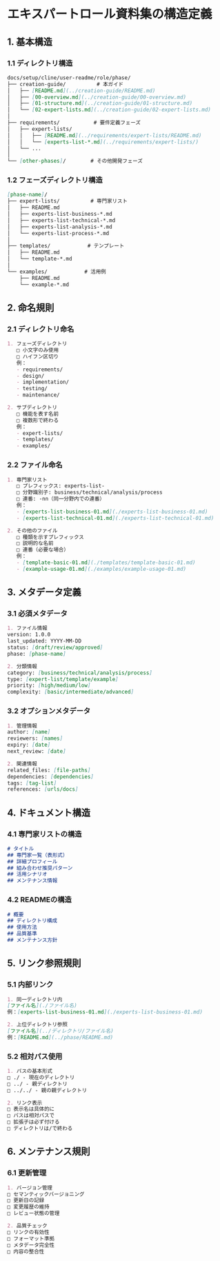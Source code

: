 # エキスパートロール資料集の構造定義

## 1. 基本構造

### 1.1 ディレクトリ構造
```markdown
docs/setup/cline/user-readme/role/phase/
├── creation-guide/          # 本ガイド
│   ├── [README.md](../creation-guide/README.md)
│   ├── [00-overview.md](../creation-guide/00-overview.md)
│   ├── [01-structure.md](../creation-guide/01-structure.md)
│   └── [02-expert-lists.md](../creation-guide/02-expert-lists.md)
│
├── requirements/           # 要件定義フェーズ
│   ├── expert-lists/
│   │   ├── [README.md](../requirements/expert-lists/README.md)
│   │   └── [experts-list-*.md](../requirements/expert-lists/)
│   └── ...
│
└── [other-phases]/        # その他開発フェーズ
```

### 1.2 フェーズディレクトリ構造
```markdown
[phase-name]/
├── expert-lists/          # 専門家リスト
│   ├── README.md
│   ├── experts-list-business-*.md
│   ├── experts-list-technical-*.md
│   ├── experts-list-analysis-*.md
│   └── experts-list-process-*.md
│
├── templates/            # テンプレート
│   ├── README.md
│   └── template-*.md
│
└── examples/            # 活用例
    ├── README.md
    └── example-*.md
```

## 2. 命名規則

### 2.1 ディレクトリ命名
```markdown
1. フェーズディレクトリ
   □ 小文字のみ使用
   □ ハイフン区切り
   例：
   - requirements/
   - design/
   - implementation/
   - testing/
   - maintenance/

2. サブディレクトリ
   □ 機能を表す名前
   □ 複数形で終わる
   例：
   - expert-lists/
   - templates/
   - examples/
```

### 2.2 ファイル命名
```markdown
1. 専門家リスト
   □ プレフィックス: experts-list-
   □ 分野識別子: business/technical/analysis/process
   □ 連番: -nn（同一分野内での連番）
   例：
   - [experts-list-business-01.md](./experts-list-business-01.md)
   - [experts-list-technical-01.md](./experts-list-technical-01.md)

2. その他のファイル
   □ 種類を示すプレフィックス
   □ 説明的な名前
   □ 連番（必要な場合）
   例：
   - [template-basic-01.md](./templates/template-basic-01.md)
   - [example-usage-01.md](./examples/example-usage-01.md)
```

## 3. メタデータ定義

### 3.1 必須メタデータ
```markdown
1. ファイル情報
version: 1.0.0
last_updated: YYYY-MM-DD
status: [draft/review/approved]
phase: [phase-name]

2. 分類情報
category: [business/technical/analysis/process]
type: [expert-list/template/example]
priority: [high/medium/low]
complexity: [basic/intermediate/advanced]
```

### 3.2 オプションメタデータ
```markdown
1. 管理情報
author: [name]
reviewers: [names]
expiry: [date]
next_review: [date]

2. 関連情報
related_files: [file-paths]
dependencies: [dependencies]
tags: [tag-list]
references: [urls/docs]
```

## 4. ドキュメント構造

### 4.1 専門家リストの構造
```markdown
# タイトル
## 専門家一覧（表形式）
## 詳細プロフィール
## 組み合わせ推奨パターン
## 活用シナリオ
## メンテナンス情報
```

### 4.2 READMEの構造
```markdown
# 概要
## ディレクトリ構成
## 使用方法
## 品質基準
## メンテナンス方針
```

## 5. リンク参照規則

### 5.1 内部リンク
```markdown
1. 同一ディレクトリ内
[ファイル名](./ファイル名)
例：[experts-list-business-01.md](./experts-list-business-01.md)

2. 上位ディレクトリ参照
[ファイル名](../ディレクトリ/ファイル名)
例：[README.md](../phase/README.md)
```

### 5.2 相対パス使用
```markdown
1. パスの基本形式
□ ./ - 現在のディレクトリ
□ ../ - 親ディレクトリ
□ ../../ - 親の親ディレクトリ

2. リンク表示
□ 表示名は具体的に
□ パスは相対パスで
□ 拡張子は必ず付ける
□ ディレクトリは/で終わる
```

## 6. メンテナンス規則

### 6.1 更新管理
```markdown
1. バージョン管理
□ セマンティックバージョニング
□ 更新日の記録
□ 変更履歴の維持
□ レビュー状態の管理

2. 品質チェック
□ リンクの有効性
□ フォーマット準拠
□ メタデータ完全性
□ 内容の整合性